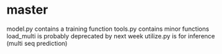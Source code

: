 # master
model.py contains a training function
tools.py contains minor functions
load_multi is probably deprecated by next week
utilize.py is for inference (multi seq prediction)

